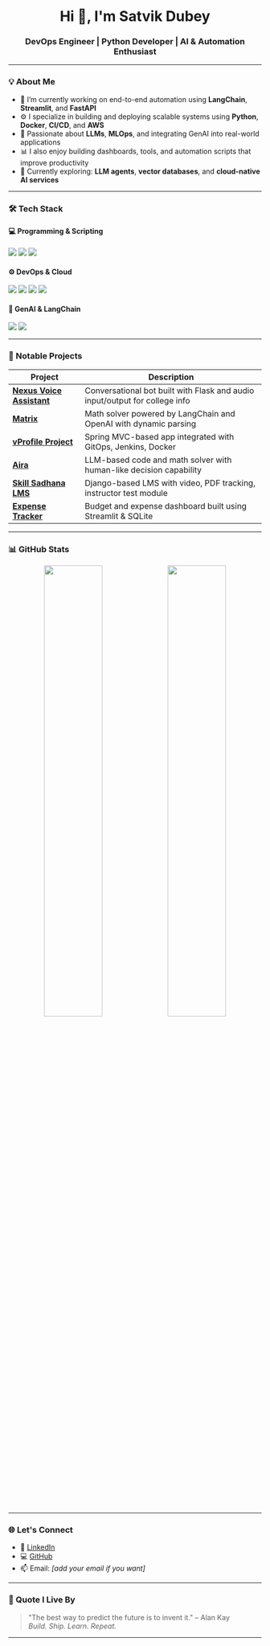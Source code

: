 <h1 align="center">Hi 👋, I'm Satvik Dubey</h1>
<h3 align="center">DevOps Engineer | Python Developer | AI & Automation Enthusiast</h3>

---

### 💡 About Me

- 🔭 I’m currently working on end-to-end automation using **LangChain**, **Streamlit**, and **FastAPI**
- ⚙️ I specialize in building and deploying scalable systems using **Python**, **Docker**, **CI/CD**, and **AWS**
- 🤖 Passionate about **LLMs**, **MLOps**, and integrating GenAI into real-world applications
- 📊 I also enjoy building dashboards, tools, and automation scripts that improve productivity
- 🌱 Currently exploring: **LLM agents**, **vector databases**, and **cloud-native AI services**

---

### 🛠️ Tech Stack

#### 💻 Programming & Scripting
<p>
  <img src="https://img.shields.io/badge/Python-3776AB?style=flat&logo=python&logoColor=white"/>
  <img src="https://img.shields.io/badge/FastAPI-005571?style=flat&logo=fastapi&logoColor=white"/>
  <img src="https://img.shields.io/badge/Streamlit-FF4B4B?style=flat&logo=streamlit&logoColor=white"/>
</p>

#### ⚙️ DevOps & Cloud
<p>
  <img src="https://img.shields.io/badge/Docker-2496ED?style=flat&logo=docker&logoColor=white"/>
  <img src="https://img.shields.io/badge/GitHub_Actions-2088FF?style=flat&logo=github-actions&logoColor=white"/>
  <img src="https://img.shields.io/badge/AWS-232F3E?style=flat&logo=amazonaws&logoColor=white"/>
  <img src="https://img.shields.io/badge/Linux-FCC624?style=flat&logo=linux&logoColor=black"/>
</p>

#### 🧠 GenAI & LangChain
<p>
  <img src="https://img.shields.io/badge/LangChain-black?style=flat&logo=langchain&logoColor=white"/>
  <img src="https://img.shields.io/badge/OpenAI-412991?style=flat&logo=openai&logoColor=white"/>
</p>

---

### 🚀 Notable Projects

| Project | Description |
|--------|-------------|
| [**Nexus Voice Assistant**](https://github.com/Dubeysatvik123/Nexus_The_Voice_Assistant) | Conversational bot built with Flask and audio input/output for college info |
| [**Matrix**](https://github.com/Dubeysatvik123/Matrix) | Math solver powered by LangChain and OpenAI with dynamic parsing |
| [**vProfile Project**](https://github.com/Dubeysatvik123/Vprofile_project) | Spring MVC-based app integrated with GitOps, Jenkins, Docker |
| [**Aira**](https://github.com/Dubeysatvik123/aira) | LLM-based code and math solver with human-like decision capability |
| [**Skill Sadhana LMS**](https://github.com/Dubeysatvik123/Skill-sadhana) | Django-based LMS with video, PDF tracking, instructor test module |
| [**Expense Tracker**](https://github.com/Dubeysatvik123/streamlit-expense-tracker) | Budget and expense dashboard built using Streamlit & SQLite |

---

### 📊 GitHub Stats

<p align="center">
  <img src="https://github-readme-stats.vercel.app/api?username=Dubeysatvik123&show_icons=true&theme=default" width="48%" />
  <img src="https://github-readme-streak-stats.herokuapp.com/?user=Dubeysatvik123&theme=default" width="48%" />
</p>

---

### 🌐 Let's Connect

- 💼 [LinkedIn](https://www.linkedin.com/in/satvik-dubey)
- 💻 [GitHub](https://github.com/Dubeysatvik123)
- 📫 Email: *[add your email if you want]*

---

### 💬 Quote I Live By

> "The best way to predict the future is to invent it." – Alan Kay  
> *Build. Ship. Learn. Repeat.*

---
